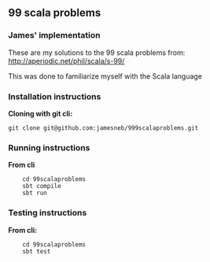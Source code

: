 ## 99 scala problems

### James' implementation

These are my solutions to the 99 scala problems from: http://aperiodic.net/phil/scala/s-99/

This was done to familiarize myself with the Scala language

### Installation instructions

**Cloning with git cli:**

```
git clone git@github.com:jamesneb/999scalaproblems.git
```
### Running instructions
**From cli**

```	
	cd 99scalaproblems
	sbt compile 
	sbt run
```

### Testing instructions
**From cli:** 

```	
	cd 99scalaproblems
	sbt test 
```
